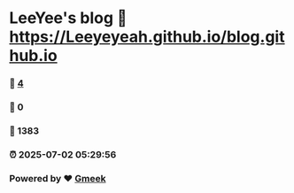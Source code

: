 # LeeYee's blog :link: https://Leeyeyeah.github.io/blog.github.io 
### :page_facing_up: [4](https://Leeyeyeah.github.io/blog.github.io/tag.html) 
### :speech_balloon: 0 
### :hibiscus: 1383 
### :alarm_clock: 2025-07-02 05:29:56 
### Powered by :heart: [Gmeek](https://github.com/Meekdai/Gmeek)

